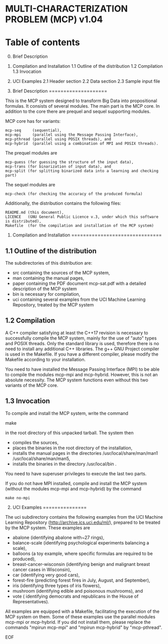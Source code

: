 MULTI-CHARACTERIZATION PROBLEM (MCP) v1.04
==========================================
				   
Table of contents
=================

0. Brief Description
1. Compilation and Installation
   1.1 Outline of the distribution
   1.2 Compilation
   1.3 Invocation
2. UCI Examples
   2.1 Header section
   2.2 Data section
   2.3 Sample input file



0. Brief Description
====================

This  is  the   MCP  system  designed  to  transform   Big  Data  into
propositional formulas. It consists of  several modules. The main part
is the MCP core. In addition to  the core there are prequel and sequel
supporting modules.

MCP core has for variants:

    mcp-seq     (sequential),
    mcp-mpi     (parallel using the Message Passing Interface),
    mcp-pthread (parallel using POSIX threads), and
    mcp-hybrid  (parallel using a combination of MPI and POSIX threads).

The prequel modules are

    mcp-guess (for guessing the structure of the input data),
    mcp-trans (for binarization of input data), and
    mcp-split (for splitting binarized data into a learning and checking part)

The sequel modules are

    mcp-check (for checking the accuracy of the produced formula)

Additionally, the distribution contains the following files:

    README.md (this document),
    LICENCE   (GNU General Public Licence v.3, under which this software is distributed),
    Makefile  (for the compilation and installation of the MCP system)

1. Compilation and Installation
===============================

1.1 Outline of the distribution
-------------------------------

The subdirectories of this distribution are:
 - src   containing the sources of the MCP system,
 - man   containing the manual pages,
 - paper containing the PDF document mcp-sat.pdf with a detailed
   	 description of the MCP system
 - bin   is necessary for compilation,
 - uci   containing several examples from the UCI Machine Learning
         Repository, treated by the MCP system

1.2 Compilation
---------------

A C++ compiler satisfying at least  the C++17 revision is necessary to
successfully  compile the  MCP system,  mainly for  the use  of "auto"
types and POSIX threads. Only  the standard library is used, therefore
there is no need to install any additional C++ libraries.  The g++ GNU
Project compiler  is used  in the  Makefile. If  you have  a different
compiler, please modify the Makefile according to your installation.

You need to  have installed the Message Passing Interface  (MPI) to be
able to compile the modules  mcp-mpi and mcp-hybrid.  However, this is
not an absolute necessity. The  MCP system functions even without this
two variants of the MCP core.

1.3 Invocation
--------------

To compile and install the MCP system, write the command

   make

in the root directory of this unpacked tarball. The system then

   - compiles the sources,
   - places the binaries in the root directory of the installation,
   - installs the manual pages in the directories
     /usr/local/share/man/man1 /usr/local/share/man/man5,
   - installs the binaries in the directory /usr/local/bin .

You need to have superuser privileges to execute the last two parts.

If you do  not have MPI installed, compile and  install the MCP system
(without the modules mcp-mpi and mcp-hybrid) by the command

    make no-mpi

2. UCI Examples
===============

The  uci subdirectory  contains the  following examples  from the  UCI
Machine Learning Repository (http://archive.ics.uci.edu/ml/), prepared
to be treated by the MCP system. These examples are

 - abalone (identifying abalone with~27 rings),
 - balance-scale (identifying psychological experiments balancing a scale),
 - balloons (a toy example, where specific formulas are required to be produced),
 - breast-cancer-wisconsin (identifying benign and malignant breast cancer cases in Wisconsin),
 - car (identifying very good cars),
 - forest-fire (predicting forest fires in July, August, and September),
 - iris (identifying three types of iris flowers),
 - mushroom (identifying edible and poisonous mushrooms), and
 - vote ( identifying democrats and republicans in the House of Representatives).

All examples are equipped with  a Makefile, facilitating the execution
of the  MCP system on  them. Some of  these examples use  the parallel
modules mcp-mpi  or mcp-hybrid.  If  you did not install  them, please
replace  the  commands "mpirun  mcp-mpi"  and  "mpirun mcp-hybrid"  by
"mcp-pthread".

EOF

